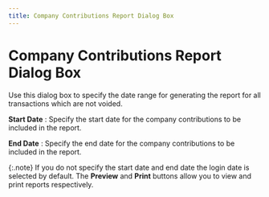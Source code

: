 ```yaml
---
title: Company Contributions Report Dialog Box
---
```


# Company Contributions Report Dialog Box


Use this dialog box to specify the date range for generating the report  for all transactions which are not voided.


**Start Date**
: Specify the start date for the company contributions  to be included in the report.


**End Date**
: Specify the end date for the company contributions  to be included in the report.


{:.note}
If you do not specify the start date and end  date the login  date is selected by default. The **Preview**  and **Print** buttons allow you to  view and print reports respectively.
